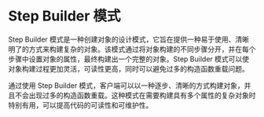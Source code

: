 # Step Builder 模式

Step Builder 模式是一种创建对象的设计模式，它旨在提供一种易于使用、清晰明了的方式来构建复杂的对象。该模式通过将对象构建的不同步骤分开，并在每个步骤中设置对象的属性，最终构建出一个完整的对象。Step Builder 模式可以使对象构建过程更加灵活，可读性更高，同时可以避免过多的构造函数重载问题。

通过使用 Step Builder 模式，客户端可以以一种逐步、清晰的方式构建对象，并且不会出现过多的构造函数重载。这种模式在需要构建具有多个属性的复杂对象时特别有用，可以提高代码的可读性和可维护性。